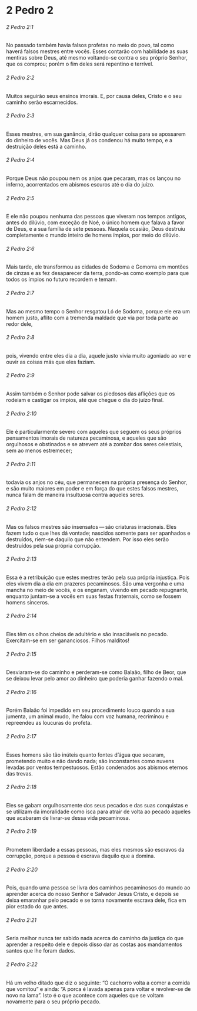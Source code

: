 # 2 Pedro 2

###### 2 Pedro 2:1

No passado também havia falsos profetas no meio do povo, tal como haverá falsos mestres entre vocês. Esses contarão com habilidade as suas mentiras sobre Deus, até mesmo voltando-se contra o seu próprio Senhor, que os comprou; porém o fim deles será repentino e terrível.

###### 2 Pedro 2:2

Muitos seguirão seus ensinos imorais. E, por causa deles, Cristo e o seu caminho serão escarnecidos.

###### 2 Pedro 2:3

Esses mestres, em sua ganância, dirão qualquer coisa para se apossarem do dinheiro de vocês. Mas Deus já os condenou há muito tempo, e a destruição deles está a caminho.

###### 2 Pedro 2:4

Porque Deus não poupou nem os anjos que pecaram, mas os lançou no inferno, acorrentados em abismos escuros até o dia do juízo.

###### 2 Pedro 2:5

E ele não poupou nenhuma das pessoas que viveram nos tempos antigos, antes do dilúvio, com exceção de Noé, o único homem que falava a favor de Deus, e a sua família de sete pessoas. Naquela ocasião, Deus destruiu completamente o mundo inteiro de homens ímpios, por meio do dilúvio.

###### 2 Pedro 2:6

Mais tarde, ele transformou as cidades de Sodoma e Gomorra em montões de cinzas e as fez desaparecer da terra, pondo-as como exemplo para que todos os ímpios no futuro recordem e temam.

###### 2 Pedro 2:7

Mas ao mesmo tempo o Senhor resgatou Ló de Sodoma, porque ele era um homem justo, aflito com a tremenda maldade que via por toda parte ao redor dele,

###### 2 Pedro 2:8

pois, vivendo entre eles dia a dia, aquele justo vivia muito agoniado ao ver e ouvir as coisas más que eles faziam.

###### 2 Pedro 2:9

Assim também o Senhor pode salvar os piedosos das aflições que os rodeiam e castigar os ímpios, até que chegue o dia do juízo final.

###### 2 Pedro 2:10

Ele é particularmente severo com aqueles que seguem os seus próprios pensamentos imorais de natureza pecaminosa, e aqueles que são orgulhosos e obstinados e se atrevem até a zombar dos seres celestiais, sem ao menos estremecer;

###### 2 Pedro 2:11

todavia os anjos no céu, que permanecem na própria presença do Senhor, e são muito maiores em poder e em força do que estes falsos mestres, nunca falam de maneira insultuosa contra aqueles seres.

###### 2 Pedro 2:12

Mas os falsos mestres são insensatos — são criaturas irracionais. Eles fazem tudo o que lhes dá vontade; nascidos somente para ser apanhados e destruídos, riem-se daquilo que não entendem. Por isso eles serão destruídos pela sua própria corrupção.

###### 2 Pedro 2:13

Essa é a retribuição que estes mestres terão pela sua própria injustiça. Pois eles vivem dia a dia em prazeres pecaminosos. São uma vergonha e uma mancha no meio de vocês, e os enganam, vivendo em pecado repugnante, enquanto juntam-se a vocês em suas festas fraternais, como se fossem homens sinceros.

###### 2 Pedro 2:14

Eles têm os olhos cheios de adultério e são insaciáveis no pecado. Exercitam-se em ser gananciosos. Filhos malditos!

###### 2 Pedro 2:15

Desviaram-se do caminho e perderam-se como Balaão, filho de Beor, que se deixou levar pelo amor ao dinheiro que poderia ganhar fazendo o mal.

###### 2 Pedro 2:16

Porém Balaão foi impedido em seu procedimento louco quando a sua jumenta, um animal mudo, lhe falou com voz humana, recriminou e repreendeu as loucuras do profeta.

###### 2 Pedro 2:17

Esses homens são tão inúteis quanto fontes d’água que secaram, prometendo muito e não dando nada; são inconstantes como nuvens levadas por ventos tempestuosos. Estão condenados aos abismos eternos das trevas.

###### 2 Pedro 2:18

Eles se gabam orgulhosamente dos seus pecados e das suas conquistas e se utilizam da imoralidade como isca para atrair de volta ao pecado aqueles que acabaram de livrar-se dessa vida pecaminosa.

###### 2 Pedro 2:19

Prometem liberdade a essas pessoas, mas eles mesmos são escravos da corrupção, porque a pessoa é escrava daquilo que a domina.

###### 2 Pedro 2:20

Pois, quando uma pessoa se livra dos caminhos pecaminosos do mundo ao aprender acerca do nosso Senhor e Salvador Jesus Cristo, e depois se deixa emaranhar pelo pecado e se torna novamente escrava dele, fica em pior estado do que antes.

###### 2 Pedro 2:21

Seria melhor nunca ter sabido nada acerca do caminho da justiça do que aprender a respeito dele e depois disso dar as costas aos mandamentos santos que lhe foram dados.

###### 2 Pedro 2:22

Há um velho ditado que diz o seguinte: “O cachorro volta a comer a comida que vomitou” e ainda: “A porca é lavada apenas para voltar e revolver-se de novo na lama”. Isto é o que acontece com aqueles que se voltam novamente para o seu próprio pecado.

